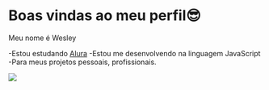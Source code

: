 # Boas vindas ao meu perfil😎​

Meu nome é Wesley

-Estou estudando [Alura](https://www.alura.com.br)
-Estou me desenvolvendo na linguagem JavaScript
-Para meus projetos pessoais, profissionais.

![](https://media.tenor.com/Af_oNsZtio4AAAAd/dealjb-russe.gif)



